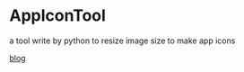# AppIconTool
a tool write by python to resize image size to make app icons

[blog](https://www.weichao.ren/python/2019/08/15/resize-image/)
